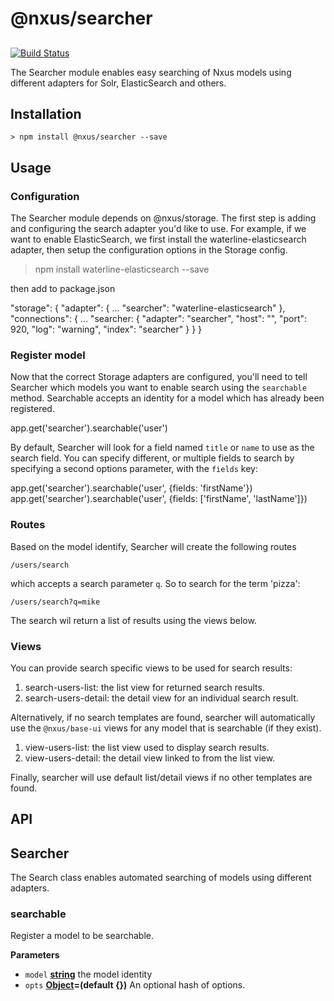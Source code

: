 # @nxus/searcher

## 

[![Build Status](https://travis-ci.org/nxus/searcher.svg?branch=master)](https://travis-ci.org/nxus/searcher)

The Searcher module enables easy searching of Nxus models using different adapters for Solr, ElasticSearch and others.

## Installation

    > npm install @nxus/searcher --save

## Usage

### Configuration

The Searcher module depends on @nxus/storage.  The first step is adding and configuring the search adapter you'd like to use.
For example, if we want to enable ElasticSearch, we first install the waterline-elasticsearch adapter, then setup the configuration 
options in the Storage config.

> npm install waterline-elasticsearch --save

then add to package.json

   "storage": {
     "adapter": {
       ...
       "searcher": "waterline-elasticsearch"
     },
     "connections": {
       ...
       "searcher: {
         "adapter": "searcher",
         "host": "<host address>",
         "port": 920,
         "log": "warning",
         "index": "searcher"
       }
     }
   }

### Register model

Now that the correct Storage adapters are configured, you'll need to tell Searcher which models you want to enable 
search using the `searchable` method. Searchable accepts an identity for a model which has already been registered.

   app.get('searcher').searchable('user')

By default, Searcher will look for a field named `title` or `name` to use as the search field. You can specify different, or 
multiple fields to search by specifying a second options parameter, with the `fields` key:

   app.get('searcher').searchable('user', {fields: 'firstName'})
   app.get('searcher').searchable('user', {fields: ['firstName', 'lastName']})

### Routes

Based on the model identify, Searcher will create the following routes

    /users/search

which accepts a search parameter `q`. So to search for the term 'pizza':

    /users/search?q=mike

The search wil return a list of results using the views below.

### Views

You can provide search specific views to be used for search results:

1.  search-users-list: the list view for returned search results.
2.  search-users-detail: the detail view for an individual search result.

Alternatively, if no search templates are found, searcher will automatically use the `@nxus/base-ui` views for any model 
that is searchable (if they exist).

1.  view-users-list: the list view used to display search results.
2.  view-users-detail: the detail view linked to from the list view.

Finally, searcher will use default list/detail views if no other templates are found. 

## API

## Searcher

The Search class enables automated searching of models using different adapters.

### searchable

Register a model to be searchable.

**Parameters**

-   `model` **[string](https://developer.mozilla.org/en-US/docs/Web/JavaScript/Reference/Global_Objects/String)** the model identity
-   `opts` **[Object](https://developer.mozilla.org/en-US/docs/Web/JavaScript/Reference/Global_Objects/Object)=(default {})** An optional hash of options.
